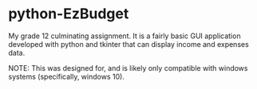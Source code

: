 # python-EzBudget
My grade 12 culminating assignment. It is a fairly basic GUI application developed with python and tkinter that can display income and expenses data.

NOTE: This was designed for, and is likely only compatible with windows systems (specifically, windows 10).
